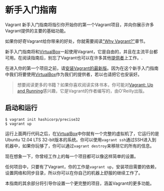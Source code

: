 
# 新手入门指南
Vagrant 新手入门指南将指引你开始你的第一个Vagrant项目，并向你展示许多Vagrant提供的主要的基础功能。

如果你好奇Vagrant给你带来的好处，你就需要阅读["Why Vagrant?"][1]章节。

新手入门指南将和[VirtualBox][2]一起使用Vagrant，它是自由的，并且在主流平台都可用。在阅读指南后，别忘了Vagrant也可以在许多其他[提供者][3]上工作。.

在进入你的第一个项目之前，请[安装Vagrant的最新版][5]。因为在这个新手入门指南中我们将要使用[VirtualBox][2]作为我们的提供者，若以也请把它也安装好。

> 想要阅读更多的书籍？如果你喜欢阅读实体书本，你可能对[Vagrant: Up and Running][4]感兴趣，它是Vagrant的作者编写的，由O'Reilly出版。

## 启动和运行 ##
```
$ vagrant init hashicorp/precise32
$ vagrant up
```
运行上面两行代码之后，在[VirtualBox][2]中你就有一个完整的虚拟机了，它运行的是Ubuntu 12.04 LTS 32-bit版本的系统。你可以使用`vagrant ssh`通过SSH进入到机器中，如果你玩够了，你可以通过`vagrant destroy`来移除它的所有的信息。

现在想象一下，你曾经工作上的每一个项目都可以像这样简单的设置。

任何项目中，只要有了Vagrant，你的工作是`vagrant up`，安装项目需要的依赖，设置网络和同步目录，所以你可以在你自己的机器上舒服的继续工作了。

本指南的其余部分将引导你设置一个更完整的项目，涵盖Vagrant的更多功能。

[1]: /why-vagrant/
[2]: http://www.virtualbox.org/
[3]: /getting-started/providers
[4]: http://www.amazon.com/gp/product/1449335837/ref=as_li_qf_sp_asin_il_tl?ie=UTF8&camp=1789&creative=9325&creativeASIN=1449335837&linkCode=as2&tag=vagrant-20
[5]: /installation/